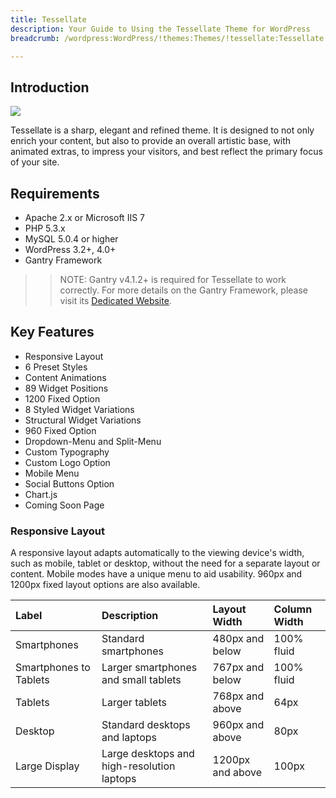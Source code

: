 ```yaml
---
title: Tessellate
description: Your Guide to Using the Tessellate Theme for WordPress
breadcrumb: /wordpress:WordPress/!themes:Themes/!tessellate:Tessellate

---
```


Introduction
-----

![][tessellate]

Tessellate is a sharp, elegant and refined theme. It is designed to not only enrich your content, but also to provide an overall artistic base, with animated extras, to impress your visitors, and best reflect the primary focus of your site.

Requirements
-----

* Apache 2.x or Microsoft IIS 7
* PHP 5.3.x
* MySQL 5.0.4 or higher
* WordPress 3.2+, 4.0+
* Gantry Framework

>> NOTE: Gantry v4.1.2+ is required for Tessellate to work correctly. For more details on the Gantry Framework, please visit its [Dedicated Website][gantry].

Key Features
-----

* Responsive Layout
* 6 Preset Styles
* Content Animations
* 89 Widget Positions
* 1200 Fixed Option
* 8 Styled Widget Variations
* Structural Widget Variations
* 960 Fixed Option
* Dropdown-Menu and Split-Menu
* Custom Typography
* Custom Logo Option
* Mobile Menu
* Social Buttons Option
* Chart.js
* Coming Soon Page

### Responsive Layout

A responsive layout adapts automatically to the viewing device's width, such as mobile, tablet or desktop, without the need for a separate layout or content. Mobile modes have a unique menu to aid usability. 960px and 1200px fixed layout options are also available.

| Label                  | Description                                | Layout Width     | Column Width |
| :----------            | :----------                                | :----------      | :----------  |
| Smartphones            | Standard smartphones                       | 480px and below  | 100% fluid   |
| Smartphones to Tablets | Larger smartphones and small tablets       | 767px and below  | 100% fluid   |
| Tablets                | Larger tablets                             | 768px and above  | 64px         |
| Desktop                | Standard desktops and laptops              | 960px and above  | 80px         |
| Large Display          | Large desktops and high-resolution laptops | 1200px and above | 100px        |

[gantry]: http://www.gantry-framework.org/
[gantry_install]: ../../start/gantry.md
[tessellate]: assets/tessellate.jpeg
[chart]: assets/chart.jpeg
[roksprocket]: assets/roksprocket.jpg
[filezilla]: https://filezilla-project.org
[launcher]: ../../start/rocketlauncher.md
[colorchooser]: assets/colorchooser.jpg
[icondriven]: assets/icondriven.jpg
[dropdownmenu]: assets/dropdownmenu.jpg
